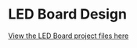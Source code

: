 # LED Board Design
[View the LED Board project files here](https://github.com/Cap1LED/hardware/tree/LED-Panel)
<script src="../assets/three.js"></script>
<script src="../assets/OrbitControls.js"></script>
<script src="../assets/VRMLLoader.js"></script>
<script src="../assets/WebGL.js"></script>
<script src="../assets/LEDBoard.js"></script>